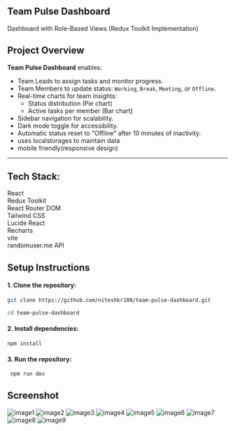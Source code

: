  ## Team Pulse Dashboard
Dashboard with Role-Based Views (Redux Toolkit Implementation)


## Project Overview

**Team Pulse Dashboard** enables:
- Team Leads to assign tasks and monitor progress.
- Team Members to update status: `Working`, `Break`, `Meeting`, or `Offline`.
- Real-time charts for team insights:
  - Status distribution (Pie chart)
  - Active tasks per member (Bar chart)
- Sidebar navigation for scalability.
- Dark mode toggle for accessibility.
- Automatic status reset to "Offline" after 10 minutes of inactivity.
- uses localstorages to maintain data
- mobile friendly(responsive design)

---

## Tech Stack:
  React            
  Redux Toolkit     
  React Router DOM  
  Tailwind CSS     
  Lucide React     
  Recharts  
  vite       
  randomuser.me API
  

##  Setup Instructions

#### 1. **Clone the repository:**

   ```bash
   git clone https://github.com/niteshkr100/team-pulse-dashboard.git

   cd team-pulse-dashboard
   ```
#### 2. **Install dependencies:**
 
    
    npm install
 
 
#### 3. **Run the repository:**

   ```bash
    npm run dev
   ```

##  Screenshot
 ![image1](./screenshot/Screenshot%202025-07-03%20at%204.01.17 PM.png)
 ![image2](./screenshot/Screenshot%202025-07-03%20at%204.01.44 PM.png)
 ![image3](./screenshot/Screenshot%202025-07-03%20at%204.01.52 PM.png)
 ![image4](./screenshot/Screenshot%202025-07-03%20at%204.02.28 PM.png)
 ![image5](./screenshot/Screenshot%202025-07-03%20at%204.02.38 PM.png)
 ![image6](./screenshot/Screenshot%202025-07-03%20at%204.02.47 PM.png)
 ![image7](./screenshot/Screenshot%202025-07-03%20at%204.02.57 PM.png)
 ![image8](./screenshot/Screenshot%202025-07-03%20at%204.03.16 PM.png)
 ![image9](./screenshot/Screenshot%202025-07-03%20at%204.13.06 PM.png)
   

 
